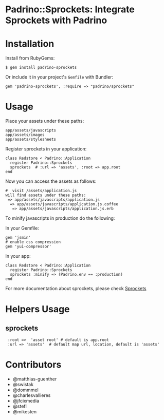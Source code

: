 # Padrino::Sprockets: Integrate Sprockets with Padrino

# Installation #

Install from RubyGems:

    $ gem install padrino-sprockets

Or include it in your project's `Gemfile` with Bundler:

    gem 'padrino-sprockets', :require => "padrino/sprockets"

# Usage #

Place your assets under these paths:

    app/assets/javascripts
    app/assets/images
    app/assets/stylesheets

Register sprockets in your application:

    class Redstore < Padrino::Application
      register Padrino::Sprockets
      sprockets  # :url => 'assets', :root => app.root
    end

Now you can access the assets as follows:

    #  visit /assets/application.js
    will find assets under these paths:
     => app/assets/javascripts/application.js
      => app/assets/javascripts/application.js.coffee
       => app/assets/javascripts/application.js.erb

To minify javascripts in production do the following:

In your Gemfile:

    gem 'jsmin'
    # enable css compression
    gem 'yui-compressor'

In your app:

    class Redstore < Padrino::Application
      register Padrino::Sprockets
      sprockets :minify => (Padrino.env == :production)
    end

For more documentation about sprockets, please check [Sprockets](https://github.com/sstephenson/sprockets/)

# Helpers Usage #

## sprockets
     :root =>  'asset root' # default is app.root
     :url => 'assets'  # default map url, location, default is 'assets'

# Contributors

* @matthias-guenther
* @swistak
* @dommmel
* @charlesvallieres
* @jfcixmedia
* @stefl
* @mikesten



